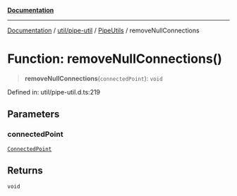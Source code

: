 [**Documentation**](../../../../../index.md)

***

[Documentation](../../../../../index.md) / [util/pipe-util](../../../index.md) / [PipeUtils](../index.md) / removeNullConnections

# Function: removeNullConnections()

> **removeNullConnections**(`connectedPoint`): `void`

Defined in: util/pipe-util.d.ts:219

## Parameters

### connectedPoint

[`ConnectedPoint`](../interfaces/ConnectedPoint.md)

## Returns

`void`
